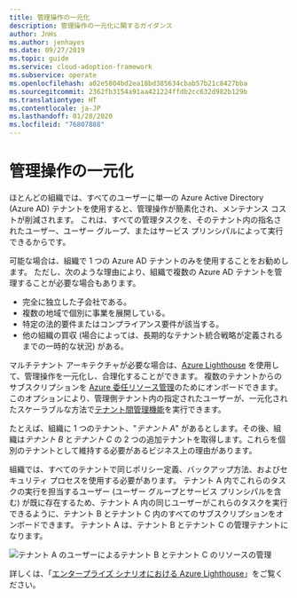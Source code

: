 ```yaml
---
title: 管理操作の一元化
description: 管理操作の一元化に関するガイダンス
author: JnHs
ms.author: jenhayes
ms.date: 09/27/2019
ms.topic: guide
ms.service: cloud-adoption-framework
ms.subservice: operate
ms.openlocfilehash: a02e5804bd2ea18bd385634cbab57b21c8427bba
ms.sourcegitcommit: 2362fb3154a91aa421224ffdb2cc632d982b129b
ms.translationtype: HT
ms.contentlocale: ja-JP
ms.lasthandoff: 01/28/2020
ms.locfileid: "76807888"
---
```

# <a name="centralize-management-operations"></a>管理操作の一元化

ほとんどの組織では、すべてのユーザーに単一の Azure Active Directory (Azure AD) テナントを使用すると、管理操作が簡素化され、メンテナンス コストが削減されます。 これは、すべての管理タスクを、そのテナント内の指名されたユーザー、ユーザー グループ、またはサービス プリンシパルによって実行できるからです。 

可能な場合は、組織で 1 つの Azure AD テナントのみを使用することをお勧めします。 ただし、次のような理由により、組織で複数の Azure AD テナントを管理することが必要な場合もあります。

- 完全に独立した子会社である。
- 複数の地域で個別に事業を展開している。
- 特定の法的要件またはコンプライアンス要件が該当する。
- 他の組織の買収 (場合によっては、長期的なテナント統合戦略が定義されるまでの一時的な状況) がある。

マルチテナント アーキテクチャが必要な場合は、[Azure Lighthouse](https://docs.microsoft.com/azure/lighthouse/overview) を使用して、管理操作を一元化し、合理化することができます。 複数のテナントからのサブスクリプションを [Azure 委任リソース管理](https://docs.microsoft.com/azure/lighthouse/concepts/azure-delegated-resource-management)のためにオンボードできます。 このオプションにより、管理側テナント内の指定されたユーザーが、一元化されたスケーラブルな方法で[テナント間管理機能](https://docs.microsoft.com/azure/lighthouse/concepts/cross-tenant-management-experience)を実行できます。

たとえば、組織に 1 つのテナント、"*テナント A*" があるとします。その後、組織は*テナント B* と*テナント C* の 2 つの追加テナントを取得します。これらを個別のテナントとして維持する必要があるビジネス上の理由があります。

組織では、すべてのテナントで同じポリシー定義、バックアップ方法、およびセキュリティ プロセスを使用する必要があります。 テナント A 内でこれらのタスクの実行を担当するユーザー (ユーザー グループとサービス プリンシパルを含む) が既に存在するため、テナント A 内の同じユーザーがこれらのタスクを実行できるように、テナント B とテナント C 内のすべてのサブスクリプションをオンボードできます。 テナント A は、テナント B とテナント C の管理テナントになります。

![テナント A のユーザーによるテナント B とテナント C のリソースの管理](../_images/manage/enterprise-azure-lighthouse.jpg)

詳しくは、「[エンタープライズ シナリオにおける Azure Lighthouse](https://docs.microsoft.com/azure/lighthouse/concepts/enterprise)」をご覧ください。
